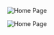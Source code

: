 ![Home Page](../../JupiterLikeThePlanet.github.io/blog/wireframe-index2.png)

![Home Page](../../JupiterLikeThePlanet.github.io/blog/wireframe-blog-index.png)